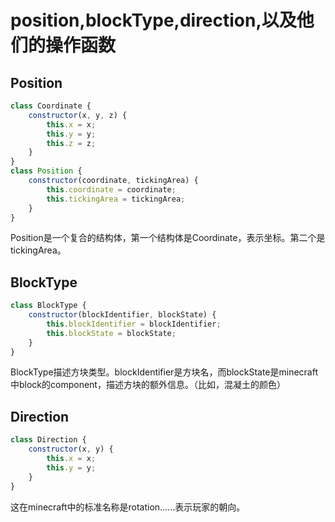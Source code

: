 # position,blockType,direction,以及他们的操作函数

## Position

```javascript
class Coordinate {
    constructor(x, y, z) {
        this.x = x;
        this.y = y;
        this.z = z;
    }
}
class Position {
    constructor(coordinate, tickingArea) {
        this.coordinate = coordinate;
        this.tickingArea = tickingArea;
    }
}

```

Position是一个复合的结构体，第一个结构体是Coordinate，表示坐标。第二个是tickingArea。

## BlockType

```javascript
class BlockType {
    constructor(blockIdentifier, blockState) {
        this.blockIdentifier = blockIdentifier;
        this.blockState = blockState;
    }
}
```

BlockType描述方块类型。blockIdentifier是方块名，而blockState是minecraft中block的component，描述方块的额外信息。（比如，混凝土的颜色）

## Direction

```javascript
class Direction {
    constructor(x, y) {
        this.x = x;
        this.y = y;
    }
}
```

这在minecraft中的标准名称是rotation……表示玩家的朝向。

